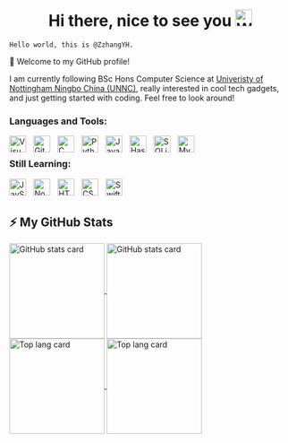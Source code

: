 <h1 align="center">
  Hi there, nice to see you
  <img alt="Welcome cutie emoji" width="30px" src="https://emojis.slackmojis.com/emojis/images/1531849430/4246/blob-sunglasses.gif?1531849430" />
</h1>

```
Hello world, this is @ZzhangYH.
```

👋 Welcome to my GitHub profile!

I am currently following BSc Hons Computer Science at [Univeristy of Nottingham Ningbo China (UNNC)](https://www.nottingham.edu.cn/en/), really interested in cool tech gadgets, and just getting started with coding. Feel free to look around!

### Languages and Tools:

<p>
  <img alt="Visual Studio Code" align="left" width="30px" src="https://cdn.jsdelivr.net/gh/devicons/devicon/icons/vscode/vscode-original.svg" style="padding-right:10px;" />
  <img alt="Git" align="left" width="30px" src="https://cdn.jsdelivr.net/gh/devicons/devicon/icons/git/git-original.svg" style="padding-right:10px;" />
  <img alt="C" align="left" width="30px" src="https://cdn.jsdelivr.net/gh/devicons/devicon/icons/c/c-original.svg" style="padding-right:10px;" />
  <img alt="Python" align="left" width="30px" src="https://cdn.jsdelivr.net/gh/devicons/devicon/icons/python/python-original.svg" style="padding-right:10px;" />
  <img alt="Java" align="left" width="30px" src="https://cdn.jsdelivr.net/gh/devicons/devicon/icons/java/java-original.svg" style="padding-right:10px;" />
  <img alt="Haskell" align="left" width="30px" src="https://cdn.jsdelivr.net/gh/devicons/devicon/icons/haskell/haskell-original.svg" style="padding-right:10px;" />
  <img alt="SQLite" align="left" width="30px" src="https://cdn.jsdelivr.net/gh/devicons/devicon/icons/sqlite/sqlite-original.svg" style="padding-right:10px;" />
  <img alt="MySQL" align="left" width="30px" src="https://cdn.jsdelivr.net/gh/devicons/devicon/icons/mysql/mysql-original.svg" style="padding-right:10px;" />
</p><br />

### Still Learning:

<p>
  <img alt="JavScript" align="left" width="30px" src="https://cdn.jsdelivr.net/gh/devicons/devicon/icons/javascript/javascript-original.svg" style="padding-right:10px;" />
  <img alt="NodeJS" align="left" width="30px" src="https://cdn.jsdelivr.net/gh/devicons/devicon/icons/nodejs/nodejs-original.svg" style="padding-right:10px;" />
  <img alt="HTML5" align="left" width="30px" src="https://cdn.jsdelivr.net/gh/devicons/devicon/icons/html5/html5-original.svg" style="padding-right:10px;" />
  <img alt="CSS3" align="left" width="30px" src="https://cdn.jsdelivr.net/gh/devicons/devicon/icons/css3/css3-original.svg" style="padding-right:10px;" />
  <img alt="Swift" align="left" width="30px" src="https://cdn.jsdelivr.net/gh/devicons/devicon/icons/swift/swift-original.svg" style="padding-right:10px;" />
</p><br /><br />

## ⚡️ My GitHub Stats

<a href="https://github.com/ZzhangYH/github-readme-stats#gh-light-mode-only">
  <img alt="GitHub stats card" align="center" height=170 src="https://github-readme-stats-zzhangyh.vercel.app/api?username=ZzhangYH&hide=stars&show_icons=true&theme=swift" />
</a>
<a href="https://github.com/ZzhangYH/github-readme-stats#gh-dark-mode-only">
  <img alt="GitHub stats card" align="center" height=170 src="https://github-readme-stats-zzhangyh.vercel.app/api?username=ZzhangYH&hide=stars&show_icons=true&theme=one_dark_pro" />
</a>
<a href="https://github.com/ZzhangYH/github-readme-stats#gh-light-mode-only">
  <img alt="Top lang card" align="center" height=170 src="https://github-readme-stats-zzhangyh.vercel.app/api/top-langs/?username=ZzhangYH&layout=compact&langs_count=6&theme=swift" />
</a>
<a href="https://github.com/ZzhangYH/github-readme-stats#gh-dark-mode-only">
  <img alt="Top lang card" align="center" height=170 src="https://github-readme-stats-zzhangyh.vercel.app/api/top-langs/?username=ZzhangYH&layout=compact&langs_count=6&theme=one_dark_pro" />
</a>

